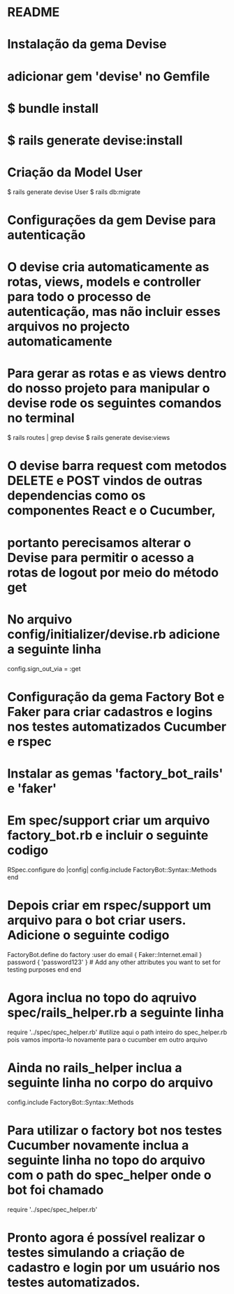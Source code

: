 # README

##
# Instalação da gema Devise
# adicionar gem 'devise' no Gemfile
# $ bundle install
# $ rails generate devise:install

# Criação da Model User
$ rails generate devise User
$ rails db:migrate

# Configurações da gem Devise para autenticação
# O devise cria automaticamente as rotas, views, models e controller para todo o processo de autenticação, mas não incluir esses arquivos no projecto automaticamente
# Para gerar as rotas e as views dentro do nosso projeto para manipular o devise rode os seguintes comandos no terminal
$ rails routes | grep devise
$ rails generate devise:views

# O devise barra request com metodos DELETE e POST vindos de outras dependencias como os componentes React e o Cucumber,
# portanto perecisamos alterar o Devise para permitir o acesso a rotas de logout por meio do método get
# No arquivo config/initializer/devise.rb adicione a seguinte linha
config.sign_out_via = :get 

# Configuração da gema Factory Bot e Faker para criar cadastros e logins nos testes automatizados Cucumber e rspec
# Instalar as gemas 'factory_bot_rails' e 'faker'
# Em spec/support criar um arquivo factory_bot.rb e incluir o seguinte codigo
RSpec.configure do |config|
    config.include FactoryBot::Syntax::Methods
  end

# Depois criar em rspec/support um arquivo para o bot criar users. Adicione o seguinte codigo
FactoryBot.define do
    factory :user do
      email { Faker::Internet.email }
      password { 'password123' }
      # Add any other attributes you want to set for testing purposes
    end
  end

# Agora inclua no topo do aqruivo spec/rails_helper.rb a seguinte linha
require '../spec/spec_helper.rb'  #utilize aqui o path inteiro do spec_helper.rb pois vamos importa-lo novamente para o cucumber em outro arquivo

# Ainda no rails_helper inclua a seguinte linha no corpo do arquivo
 config.include FactoryBot::Syntax::Methods

 # Para utilizar o factory bot nos testes Cucumber novamente inclua a seguinte linha no topo do arquivo com o path do spec_helper onde o bot foi chamado
 require '../spec/spec_helper.rb' 

 # Pronto agora é possível realizar o testes simulando a criação de cadastro e login por um usuário nos testes automatizados.
